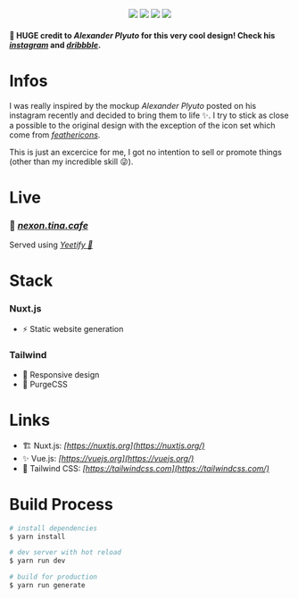 <p align="center">
    <img src="https://cdn.dribbble.com/users/517584/screenshots/15537187/media/058812fa13247d01237aac7a02438b6e.png?compress=1&resize=800x600"/>
    <img src="https://cdn.dribbble.com/users/517584/screenshots/15537187/media/4f678de467a31f40e76a14b7632805cb.png?compress=1&resize=800x600"/>
    <img src="https://cdn.dribbble.com/users/517584/screenshots/15585334/media/f2f52dbdd90c42bea34302595ff933d0.png?compress=1&resize=800x600"/>
    <img src="https://cdn.dribbble.com/users/517584/screenshots/15585334/media/589cdbab6ef7ff868b68d9421a24d9bd.png?compress=1&resize=800x600"/>
</p>

#### 🙌 HUGE credit to *Alexander Plyuto* for this very cool design! Check his *[instagram](https://www.instagram.com/dvlvwe/)* and *[dribbble](https://dribbble.com/alexplyuto)*.
 
# Infos
I was really inspired by the mockup *Alexander Plyuto* posted on his instagram recently and decided to bring them to life ✨.
I try to stick as close a possible to the original design with the exception of the icon set which come from *[feathericons](https://feathericons.com/)*.

This is just an excercice for me, I got no intention to sell or promote things (other than my incredible skill 😜).

# Live

### 🔗 ***[nexon.tina.cafe](http://nexon.tina.cafe/)***
Served using *[Yeetify 💨](https://github.com/tinawng/yeetify)*

# Stack

### Nuxt.js
- ⚡️ Static website generation
### Tailwind
- 💄 Responsive design
- 🎨 PurgeCSS

# Links

- 🏗️ Nuxt.js: *[https://nuxtjs.org](https://nuxtjs.org/)*
- ✨ Vue.js: *[https://vuejs.org](https://vuejs.org/)*
- 💄 Tailwind CSS: *[https://tailwindcss.com](https://tailwindcss.com/)*

# Build Process

```bash
# install dependencies
$ yarn install

# dev server with hot reload
$ yarn run dev

# build for production
$ yarn run generate
```
